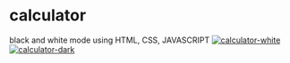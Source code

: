 # calculator
black and white mode using HTML, CSS, JAVASCRIPT
<a href='https://postimg.cc/5H6DXfNK' target='_blank'><img src='https://i.postimg.cc/CKN061y0/calculator-white.jpg' border='0' alt='calculator-white'/></a>
<a href='https://postimg.cc/KKwwLC1G' target='_blank'><img src='https://i.postimg.cc/hjtnFBgd/calculator-dark.jpg' border='0' alt='calculator-dark'/></a>
